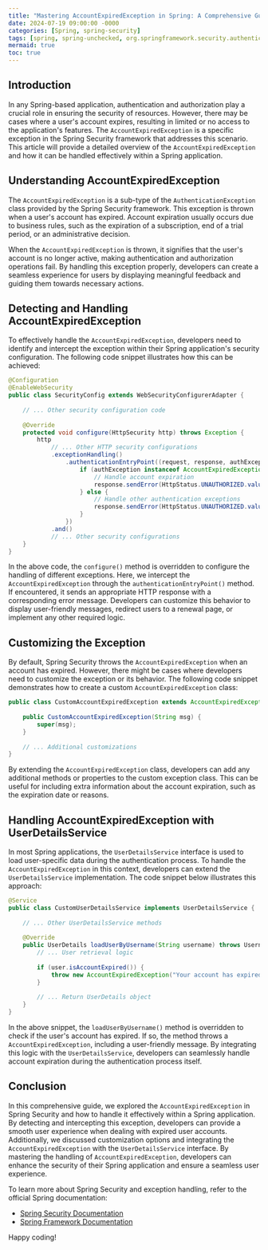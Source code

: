 ```yaml
---
title: "Mastering AccountExpiredException in Spring: A Comprehensive Guide"
date: 2024-07-19 09:00:00 -0000
categories: [Spring, spring-security]
tags: [spring, spring-unchecked, org.springframework.security.authentication]
mermaid: true
toc: true
---
```



## Introduction

In any Spring-based application, authentication and authorization play a crucial role in ensuring the security of resources. However, there may be cases where a user's account expires, resulting in limited or no access to the application's features. The `AccountExpiredException` is a specific exception in the Spring Security framework that addresses this scenario. This article will provide a detailed overview of the `AccountExpiredException` and how it can be handled effectively within a Spring application.

## Understanding AccountExpiredException

The `AccountExpiredException` is a sub-type of the `AuthenticationException` class provided by the Spring Security framework. This exception is thrown when a user's account has expired. Account expiration usually occurs due to business rules, such as the expiration of a subscription, end of a trial period, or an administrative decision.

When the `AccountExpiredException` is thrown, it signifies that the user's account is no longer active, making authentication and authorization operations fail. By handling this exception properly, developers can create a seamless experience for users by displaying meaningful feedback and guiding them towards necessary actions.

## Detecting and Handling AccountExpiredException

To effectively handle the `AccountExpiredException`, developers need to identify and intercept the exception within their Spring application's security configuration. The following code snippet illustrates how this can be achieved:

```java
@Configuration
@EnableWebSecurity
public class SecurityConfig extends WebSecurityConfigurerAdapter {
    
    // ... Other security configuration code
    
    @Override
    protected void configure(HttpSecurity http) throws Exception {
        http
            // ... Other HTTP security configurations
            .exceptionHandling()
                .authenticationEntryPoint((request, response, authException) -> {
                    if (authException instanceof AccountExpiredException) {
                        // Handle account expiration
                        response.sendError(HttpStatus.UNAUTHORIZED.value(), "Your account has expired. Please renew it to continue.");            
                    } else {
                        // Handle other authentication exceptions
                        response.sendError(HttpStatus.UNAUTHORIZED.value(), "Authentication failed.");
                    }
                })
            .and()
            // ... Other security configurations
    }
}
```

In the above code, the `configure()` method is overridden to configure the handling of different exceptions. Here, we intercept the `AccountExpiredException` through the `authenticationEntryPoint()` method. If encountered, it sends an appropriate HTTP response with a corresponding error message. Developers can customize this behavior to display user-friendly messages, redirect users to a renewal page, or implement any other required logic.

## Customizing the Exception

By default, Spring Security throws the `AccountExpiredException` when an account has expired. However, there might be cases where developers need to customize the exception or its behavior. The following code snippet demonstrates how to create a custom `AccountExpiredException` class:

```java
public class CustomAccountExpiredException extends AccountExpiredException {
    
    public CustomAccountExpiredException(String msg) {
        super(msg);
    }
    
    // ... Additional customizations
}
```

By extending the `AccountExpiredException` class, developers can add any additional methods or properties to the custom exception class. This can be useful for including extra information about the account expiration, such as the expiration date or reasons.

## Handling AccountExpiredException with UserDetailsService

In most Spring applications, the `UserDetailsService` interface is used to load user-specific data during the authentication process. To handle the `AccountExpiredException` in this context, developers can extend the `UserDetailsService` implementation. The code snippet below illustrates this approach:

```java
@Service
public class CustomUserDetailsService implements UserDetailsService {
    
    // ... Other UserDetailsService methods
    
    @Override
    public UserDetails loadUserByUsername(String username) throws UsernameNotFoundException {
        // ... User retrieval logic
        
        if (user.isAccountExpired()) {
            throw new AccountExpiredException("Your account has expired. Please renew it to continue.");
        }
        
        // ... Return UserDetails object
    }
}
```

In the above snippet, the `loadUserByUsername()` method is overridden to check if the user's account has expired. If so, the method throws a `AccountExpiredException`, including a user-friendly message. By integrating this logic with the `UserDetailsService`, developers can seamlessly handle account expiration during the authentication process itself.

## Conclusion

In this comprehensive guide, we explored the `AccountExpiredException` in Spring Security and how to handle it effectively within a Spring application. By detecting and intercepting this exception, developers can provide a smooth user experience when dealing with expired user accounts. Additionally, we discussed customization options and integrating the `AccountExpiredException` with the `UserDetailsService` interface. By mastering the handling of `AccountExpiredException`, developers can enhance the security of their Spring application and ensure a seamless user experience.

To learn more about Spring Security and exception handling, refer to the official Spring documentation:

- [Spring Security Documentation](https://docs.spring.io/spring-security/)
- [Spring Framework Documentation](https://docs.spring.io/spring-framework/)

Happy coding!

